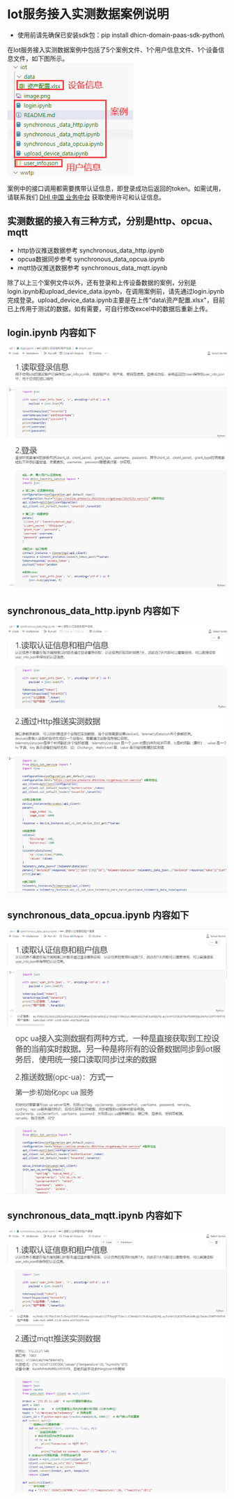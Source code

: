 # Iot服务接入实测数据案例说明 
- 使用前请先确保已安装sdk包：pip install dhicn-domain-paas-sdk-python\

在Iot服务接入实测数据案例中包括了5个案例文件、1个用户信息文件、1个设备信息文件，如下图所示。\
![Alt text](images\image-1.png)

案例中的接口调用都需要携带认证信息，即登录成功后返回的token。如需试用，请联系我们 [DHI 中国 业务中台](https://online-products.dhichina.cn/) 获取使用许可和认证信息。

## 实测数据的接入有三种方式，分别是http、opcua、mqtt
- http协议推送数据参考 synchronous_data_http.ipynb
- opcua数据同步参考 synchronous_data_opcua.ipynb
- mqtt协议推送数据参考 synchronous_data_mqtt.ipynb

除了以上三个案例文件以外，还有登录和上传设备数据的案例，分别是login.ipynb和upload_device_data.ipynb，在调用案例前，请先通过login.ipynb完成登录。upload_device_data.ipynb主要是在上传"data\资产配置.xlsx"，目前已上传用于测试的数据，如有需要，可自行修改excel中的数据后重新上传。

## login.ipynb 内容如下
![Alt text](images\image.png)
## synchronous_data_http.ipynb 内容如下
![Alt text](images\image-2.png)
## synchronous_data_opcua.ipynb 内容如下
![Alt text](images\image-3.png)
## synchronous_data_mqtt.ipynb 内容如下
![Alt text](images\image-4.png)
